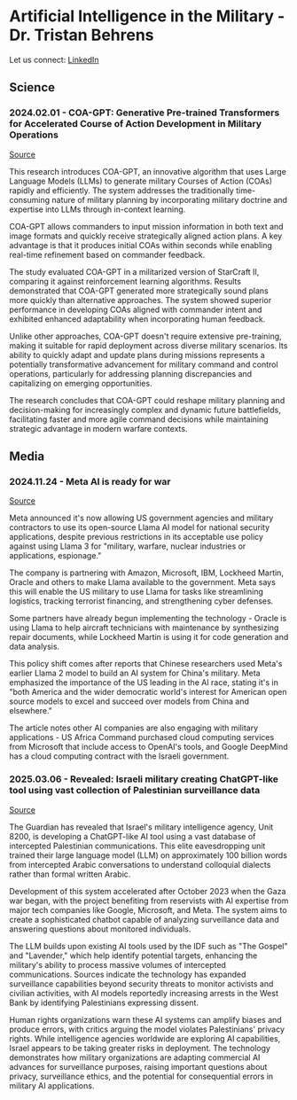 # Artificial Intelligence in the Military - Dr. Tristan Behrens

Let us connect: [LinkedIn](https://www.linkedin.com/in/dr-tristan-behrens-734967a2/)

## Science

### 2024.02.01 - COA-GPT: Generative Pre-trained Transformers for Accelerated Course of Action Development in Military Operations 

[Source](https://arxiv.org/abs/2402.01786)

This research introduces COA-GPT, an innovative algorithm that uses Large Language Models (LLMs) to generate military Courses of Action (COAs) rapidly and efficiently. The system addresses the traditionally time-consuming nature of military planning by incorporating military doctrine and expertise into LLMs through in-context learning.

COA-GPT allows commanders to input mission information in both text and image formats and quickly receive strategically aligned action plans. A key advantage is that it produces initial COAs within seconds while enabling real-time refinement based on commander feedback.

The study evaluated COA-GPT in a militarized version of StarCraft II, comparing it against reinforcement learning algorithms. Results demonstrated that COA-GPT generated more strategically sound plans more quickly than alternative approaches. The system showed superior performance in developing COAs aligned with commander intent and exhibited enhanced adaptability when incorporating human feedback.

Unlike other approaches, COA-GPT doesn't require extensive pre-training, making it suitable for rapid deployment across diverse military scenarios. Its ability to quickly adapt and update plans during missions represents a potentially transformative advancement for military command and control operations, particularly for addressing planning discrepancies and capitalizing on emerging opportunities.

The research concludes that COA-GPT could reshape military planning and decision-making for increasingly complex and dynamic future battlefields, facilitating faster and more agile command decisions while maintaining strategic advantage in modern warfare contexts.


## Media

### 2024.11.24 - Meta AI is ready for war

[Source](https://www.theverge.com/2024/11/4/24287951/meta-ai-llama-war-us-government-national-security)

Meta announced it's now allowing US government agencies and military contractors to use its open-source Llama AI model for national security applications, despite previous restrictions in its acceptable use policy against using Llama 3 for "military, warfare, nuclear industries or applications, espionage."

The company is partnering with Amazon, Microsoft, IBM, Lockheed Martin, Oracle and others to make Llama available to the government. Meta says this will enable the US military to use Llama for tasks like streamlining logistics, tracking terrorist financing, and strengthening cyber defenses.

Some partners have already begun implementing the technology - Oracle is using Llama to help aircraft technicians with maintenance by synthesizing repair documents, while Lockheed Martin is using it for code generation and data analysis.

This policy shift comes after reports that Chinese researchers used Meta's earlier Llama 2 model to build an AI system for China's military. Meta emphasized the importance of the US leading in the AI race, stating it's in "both America and the wider democratic world's interest for American open source models to excel and succeed over models from China and elsewhere."

The article notes other AI companies are also engaging with military applications - US Africa Command purchased cloud computing services from Microsoft that include access to OpenAI's tools, and Google DeepMind has a cloud computing contract with the Israeli government.


### 2025.03.06 - Revealed: Israeli military creating ChatGPT-like tool using vast collection of Palestinian surveillance data

[Source](https://www.theguardian.com/world/2025/mar/06/israel-military-ai-surveillance)

The Guardian has revealed that Israel's military intelligence agency, Unit 8200, is developing a ChatGPT-like AI tool using a vast database of intercepted Palestinian communications. This elite eavesdropping unit trained their large language model (LLM) on approximately 100 billion words from intercepted Arabic conversations to understand colloquial dialects rather than formal written Arabic.

Development of this system accelerated after October 2023 when the Gaza war began, with the project benefiting from reservists with AI expertise from major tech companies like Google, Microsoft, and Meta. The system aims to create a sophisticated chatbot capable of analyzing surveillance data and answering questions about monitored individuals.

The LLM builds upon existing AI tools used by the IDF such as "The Gospel" and "Lavender," which help identify potential targets, enhancing the military's ability to process massive volumes of intercepted communications. Sources indicate the technology has expanded surveillance capabilities beyond security threats to monitor activists and civilian activities, with AI models reportedly increasing arrests in the West Bank by identifying Palestinians expressing dissent.

Human rights organizations warn these AI systems can amplify biases and produce errors, with critics arguing the model violates Palestinians' privacy rights. While intelligence agencies worldwide are exploring AI capabilities, Israel appears to be taking greater risks in deployment. The technology demonstrates how military organizations are adapting commercial AI advances for surveillance purposes, raising important questions about privacy, surveillance ethics, and the potential for consequential errors in military AI applications.
